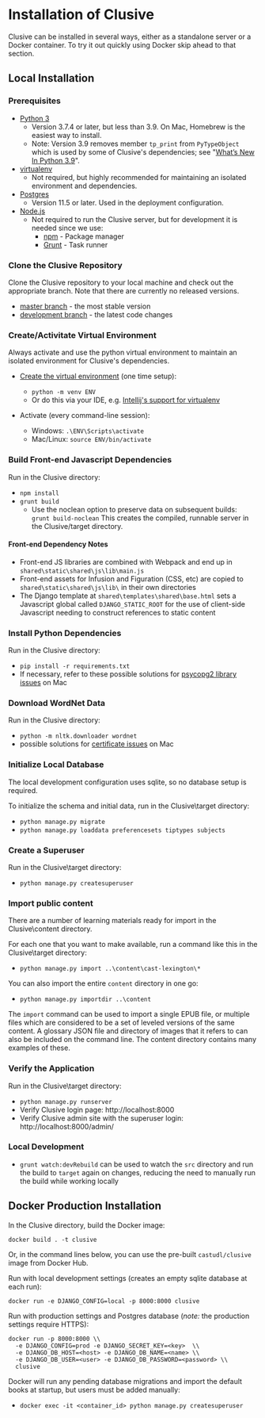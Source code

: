 # Installation of Clusive

Clusive can be installed in several ways, either as a standalone server
or a Docker container. 
To try it out quickly using Docker skip ahead to that section.

## Local Installation

### Prerequisites

* [Python 3](https://www.python.org/downloads/)
  * Version 3.7.4 or later, but less than 3.9. On Mac, Homebrew is the easiest way to install.
  * Note: Version 3.9 removes member `tp_print` from `PyTypeObject` which is
    used by some of Clusive's dependencies; see "[What’s New In Python 3.9](https://docs.python.org/3.9/whatsnew/3.9.html#id3)".
* [virtualenv](https://virtualenv.pypa.io/en/latest/) 
  * Not required, but highly recommended for maintaining an isolated environment and dependencies.
* [Postgres](https://www.postgresql.org/) 
  * Version 11.5 or later. Used in the deployment configuration.
* [Node.js](https://nodejs.org/)
  * Not required to run the Clusive server, but for development it is needed 
    since we use:
    * [npm](https://www.npmjs.com/get-npm) - Package manager
    * [Grunt](https://gruntjs.com/) - Task runner

  
### Clone the Clusive Repository

Clone the Clusive repository to your local machine and check out the appropriate branch. Note that there are currently no released versions.
* [master branch](https://github.com/cast-org/clusive/) - the most stable version
* [development branch](https://github.com/cast-org/clusive/tree/development) - the latest code changes
 

### Create/Activitate Virtual Environment
Always activate and use the python virtual environment to maintain an 
isolated environment for Clusive's dependencies.

* [Create the virtual environment](https://docs.python.org/3/library/venv.html)
  (one time setup): 
  - `python -m venv ENV` 
  - Or do this via your IDE, e.g. [Intellij's support for virtualenv](https://www.jetbrains.com/help/idea/creating-virtual-environment.html)

* Activate (every command-line session):
  - Windows: `.\ENV\Scripts\activate`
  - Mac/Linux: `source ENV/bin/activate`


### Build Front-end Javascript Dependencies

Run in the Clusive directory:
* `npm install`
* `grunt build`
  - Use the noclean option to preserve data on subsequent builds: \
  `grunt build-noclean`
This creates the compiled, runnable server in the Clusive/target directory.

#### Front-end Dependency Notes

* Front-end JS libraries are combined with Webpack and end up in `shared\static\shared\js\lib\main.js`
* Front-end assets for Infusion and Figuration (CSS, etc) are copied to `shared\static\shared\js\lib\` in their own directories
* The Django template at `shared\templates\shared\base.html` sets a Javascript global called `DJANGO_STATIC_ROOT` for the use of client-side Javascript needing to construct references to static content

### Install Python Dependencies

Run in the Clusive directory:
* `pip install -r requirements.txt`
* If necessary, refer to these possible solutions for [psycopg2 library issues](https://stackoverflow.com/questions/26288042/error-installing-psycopg2-library-not-found-for-lssl) on Mac

### Download WordNet Data

Run in the Clusive directory:
* `python -m nltk.downloader wordnet`
* possible solutions for [certificate issues](https://stackoverflow.com/questions/38916452/nltk-download-ssl-certificate-verify-failed) on Mac

### Initialize Local Database

The local development configuration uses sqlite, so no database setup is required.

To initialize the schema and initial data, run in the Clusive\target directory:
* `python manage.py migrate`
* `python manage.py loaddata preferencesets tiptypes subjects` 


### Create a Superuser

Run in the Clusive\target directory:
* `python manage.py createsuperuser`

### Import public content
There are a number of learning materials ready for import in the Clusive\content directory.

For each one that you want to make available, run a command like this in 
the Clusive\target directory:
* `python manage.py import ..\content\cast-lexington\*`

You can also import the entire `content` directory in one go:
* `python manage.py importdir ..\content`

The `import` command can be used to import a single EPUB file, 
or multiple files which are considered to be a set of leveled versions 
of the same content. A glossary JSON file and directory of images that
it refers to can also be included on the command line.
The content directory contains many examples of these.  

### Verify the Application

Run in the Clusive\target directory:
* `python manage.py runserver`
* Verify Clusive login page: http://localhost:8000
* Verify Clusive admin site with the superuser login: http://localhost:8000/admin/

### Local Development

* `grunt watch:devRebuild` can be used to watch the `src` directory and run the build to `target` again on changes, reducing the need to manually run the build while working locally

## Docker Production Installation

In the Clusive directory, build the Docker image:

`docker build . -t clusive`

Or, in the command lines below, you can use the pre-built `castudl/clusive` image from Docker Hub.

Run with local development settings (creates an empty sqlite database at each run):

`docker run -e DJANGO_CONFIG=local -p 8000:8000 clusive`

Run with production settings and Postgres database 
(_note:_ the production settings require HTTPS):

```
docker run -p 8000:8000 \\
  -e DJANGO_CONFIG=prod -e DJANGO_SECRET_KEY=<key>  \\
  -e DJANGO_DB_HOST=<host> -e DJANGO_DB_NAME=<name> \\
  -e DJANGO_DB_USER=<user> -e DJANGO_DB_PASSWORD=<password> \\
  clusive
```
Docker will run any pending database migrations and import the default books at startup, but users must be added manually:

* `docker exec -it <container_id> python manage.py createsuperuser`

